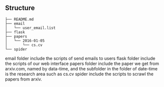 ## Structure

    ├── README.md
    ├── email
    │   └── user_email.list
    ├── flask
    ├── papers
    │   └── 2016-01-05
    │       └── cs.cv
    └── spider

email folder include the scripts of send emails to users
flask folder include the scripts of our web interface
papers folder include the paper we get from arxiv.com, named by data-time, and the subfolder in the folder of date-time is the research area such as cs.cv
spider include the scripts to scrawl the papers from arxiv.